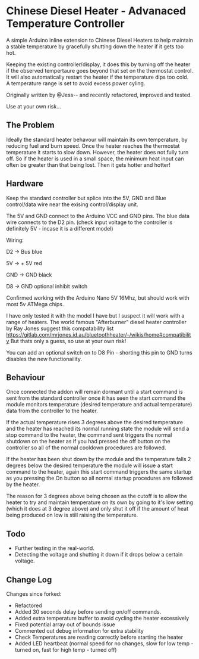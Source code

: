 # Chinese Diesel Heater - Advanaced Temperature Controller
A simple Arduino inline extension to Chinese Diesel Heaters to help maintain a stable temperature by gracefully shutting down the heater if it gets too hot.

Keeping the existing controller/display, it does this by turning off the heater if the observed tempertaure goes beyond that set on the thermostat control. It will also automatically restart the heater if the temperature dips too cold. A temperature range is set to avoid excess power cyling.

Originally written by @Jess-- and recently refactored, improved and tested.

Use at your own risk...
## The Problem

Ideally the standard heater behavour will maintain its own temperature, by reducing fuel and burn speed. Once the heater reaches the thermostat temperature it starts to slow down. However, the heater does not fully turn off. So if the heater is used in a small space, the minimum heat input can often be greater than that being lost. Then it gets hotter and hotter!
## Hardware

Keep the standard controller but splice into the 5V, GND and Blue control/data wire near the exising control/display unit.

The 5V and GND connect to the Arduino VCC and GND pins. The blue data wire connects to the D2 pin. (check input voltage to the controller is definitely 5V - incase it is a different model)

Wiring:

D2 -> Bus blue

5V -> + 5V red

GND -> GND black

D8 -> GND optional inhibit switch

Confirmed working with the Arduino Nano 5V 16Mhz, but should work with most 5v ATMega chips.

I have only tested it with the model I have but I suspect it will work with a range of heaters. The world famous "Afterburner" diesel heater controller by Ray Jones suggest this compatability list https://gitlab.com/mrjones.id.au/bluetoothheater/-/wikis/home#compatibility But thats only a guess, so use at your own risk!

You can add an optional switch on to D8 Pin - shorting this pin to GND turns disables the new functionaility.
## Behaviour 

Once connected the addon will remain dormant until a start command is sent from the standard controller
once it has seen the start command the module monitors temperature (desired temperature and actual temperature) data from the controller to the heater.

If the actual temperature rises 3 degrees above the desired temperature and the heater has reached its normal running state the module will send a stop command to the heater, the command sent triggers the normal shutdown on the heater as if you had pressed the off button on the controller so all of the normal cooldown procedures are followed.

If the heater has been shut down by the module and the temperature falls 2 degrees below the desired temperature the module will issue a start command to the heater, again this start command triggers the same startup as you pressing the On button so all normal startup procedures are followed by the heater.

The reason for 3 degrees above being chosen as the cutoff is to allow the heater to try and maintain temperature on its own by going to it's low setting (which it does at 3 degree above) and only shut it off if the amount of heat being produced on low is still raising the temperature.

## Todo

- Further testing in the real-world.
- Detecting the voltage and shutting it down if it drops below a certain voltage.
## Change Log

Changes since forked:
- Refactored
- Added 30 seconds delay before sending on/off commands.
- Added extra temperature buffer to avoid cycling the heater excessively
- Fixed potential array out of bounds issue
- Commented out debug information for extra stability
- Check Temperatures are reading correctly before starting the heater
- Added LED heartbeat (normal speed for no changes, slow for low temp - turned on, fast for high temp - turned off)